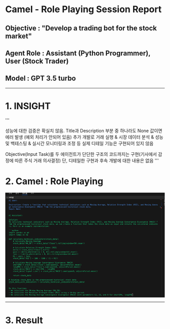 # Camel - Role Playing Session Report
## Objective : "Develop a trading bot for the stock market"
## Agent Role : Assistant (Python Programmer), User (Stock Trader)
## Model : GPT 3.5 turbo

---

# 1. INSIGHT

'''

 성능에 대한 검증은 확실치 않음. Title과 Description 부분 중 하나라도 None 값이면 에러 발생 (예외 처리가 안되어 있음)
 추가 개발로 거래 실행 & 시장 데이터 분석 & 성능 및 백테스팅 & 실시간 모니터링과 조정 등 실제 디테일 기능은 구현되어 있지 않음

 Objective(Input Task)를 두 에이전트가 단단한 구조의 코드까지는 구현(기사에서 감정에 따른 주식 거래 의사결정)
 단, 디테일한 구현과 후속 개발에 대한 내용은 없음
'''

# 2. Camel : Role Playing

<img align="center" src="./img/camel_role_insight00.png">

---

# 3. Result
